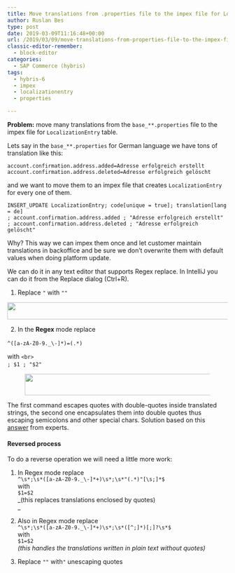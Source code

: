 ```yaml
---
title: Move translations from .properties file to the impex file for LocalizationEntry table
author: Ruslan Bes
type: post
date: 2019-03-09T11:16:48+00:00
url: /2019/03/09/move-translations-from-properties-file-to-the-impex-file-for-localizationentry-table/
classic-editor-remember:
  - block-editor
categories:
  - SAP Commerce (hybris)
tags:
  - hybris-6
  - impex
  - localizationentry
  - properties

---
```

**Problem:**&nbsp;move many translations from the&nbsp;`base_**.properties`&nbsp;file to the impex file for&nbsp;`LocalizationEntry`&nbsp;table.

Lets say in the `base_**.properties` for German language we have tons of translation like this:

`account.confirmation.address.added=Adresse erfolgreich erstellt`  
`account.confirmation.address.deleted=Adresse erfolgreich gelöscht`

and we want to move them to an impex file that creates `LocalizationEntry` for every one of them. 

`INSERT_UPDATE LocalizationEntry; code[unique = true]; translation[lang = de]`  
`; account.confirmation.address.added ; "Adresse erfolgreich erstellt"`  
`; account.confirmation.address.deleted ; "Adresse erfolgreich gelöscht"`

Why? This way we can impex them once and let customer maintain translations in backoffice and be sure we don&#8217;t overwrite them with default values when doing platform update.

We can do it in any text editor that supports Regex replace. In IntelliJ you can do it from the Replace dialog (Ctrl+R).

1. Replace `"` with `""` <figure class="wp-block-image is-resized">

[<img loading="lazy" src="https://i1.wp.com/devblog.ruslanbes.com/rbes-content/uploads/2019/03/2017-03-27_17h09_48-1.png?resize=580%2C39&#038;ssl=1" alt="" class="wp-image-1296" width="580" height="39" srcset="https://i1.wp.com/devblog.ruslanbes.com/rbes-content/uploads/2019/03/2017-03-27_17h09_48-1.png?w=947&ssl=1 947w, https://i1.wp.com/devblog.ruslanbes.com/rbes-content/uploads/2019/03/2017-03-27_17h09_48-1.png?resize=300%2C20&ssl=1 300w, https://i1.wp.com/devblog.ruslanbes.com/rbes-content/uploads/2019/03/2017-03-27_17h09_48-1.png?resize=768%2C52&ssl=1 768w" sizes="(max-width: 580px) 100vw, 580px" data-recalc-dims="1" />][1]</figure> 

2. In the **Regex** mode replace  
  
`^([a-zA-Z0-9._\-]*)=(.*)`   
  
with `<br>`  
`; $1 ; "$2"`  <figure class="wp-block-image">

[<img loading="lazy" width="705" height="49" src="https://i0.wp.com/devblog.ruslanbes.com/rbes-content/uploads/2019/03/2017-03-27_17h11_20.png?resize=705%2C49&#038;ssl=1" alt="" class="wp-image-1297" srcset="https://i0.wp.com/devblog.ruslanbes.com/rbes-content/uploads/2019/03/2017-03-27_17h11_20.png?w=869&ssl=1 869w, https://i0.wp.com/devblog.ruslanbes.com/rbes-content/uploads/2019/03/2017-03-27_17h11_20.png?resize=300%2C21&ssl=1 300w, https://i0.wp.com/devblog.ruslanbes.com/rbes-content/uploads/2019/03/2017-03-27_17h11_20.png?resize=768%2C53&ssl=1 768w" sizes="(max-width: 705px) 100vw, 705px" data-recalc-dims="1" />][2]</figure> 

The first command escapes quotes with double-quotes inside translated strings, the second one encapsulates them into double quotes thus escaping semicolons and other special chars. Solution based on this [answer][3] from experts.

#### Reversed process

To do a reverse operation we will need a little more work:

  1. In Regex mode replace  
    `^\s*;\s*([a-zA-Z0-9._\-]*+)\s*;\s*"(.*)"[\s;]*$`  
    with  
    `$1=$2`  
    _(this replaces translations enclosed by quotes)  
_ 
  2. Also in Regex mode replace  
    `^\s*;\s*([a-zA-Z0-9._\-]*+)\s*;\s*([^;]*)[;]?\s*$`  
    with  
    `$1=$2`  
    _(this handles the translations written in plain text without quotes)_  
    
  3. Replace `""` with`"` unescaping quotes

 [1]: https://i1.wp.com/devblog.ruslanbes.com/rbes-content/uploads/2019/03/2017-03-27_17h09_48-1.png?ssl=1
 [2]: https://i0.wp.com/devblog.ruslanbes.com/rbes-content/uploads/2019/03/2017-03-27_17h11_20.png?ssl=1
 [3]: https://experts.hybris.com/questions/29585/impex-escape-character.html